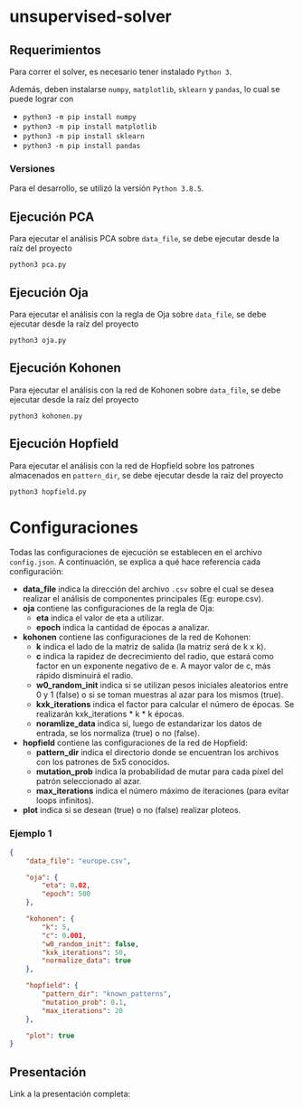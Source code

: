 # unsupervised-solver

## Requerimientos
Para correr el solver, es necesario tener instalado `Python 3`.

Además, deben instalarse `numpy`, `matplotlib`, `sklearn` y `pandas`, lo cual se puede lograr con

- `python3 -m pip install numpy`
- `python3 -m pip install matplotlib`
- `python3 -m pip install sklearn`
- `python3 -m pip install pandas`

### Versiones
Para el desarrollo, se utilizó la versión `Python 3.8.5`.

## Ejecución PCA
Para ejecutar el análisis PCA sobre `data_file`, se debe ejecutar desde la raíz del proyecto

`python3 pca.py`

## Ejecución Oja
Para ejecutar el análisis con la regla de Oja sobre `data_file`, se debe ejecutar desde la raíz del proyecto

`python3 oja.py`

## Ejecución Kohonen
Para ejecutar el análisis con la red de Kohonen sobre `data_file`, se debe ejecutar desde la raíz del proyecto

`python3 kohonen.py`

## Ejecución Hopfield
Para ejecutar el análisis con la red de Hopfield sobre los patrones almacenados en `pattern_dir`, se debe ejecutar desde la raíz del proyecto

`python3 hopfield.py`

# Configuraciones
Todas las configuraciones de ejecución se establecen en el archivo `config.json`. A continuación, se explica a qué hace referencia cada configuración:
- **data_file** indica la dirección del archivo `.csv` sobre el cual se desea realizar el análisis de componentes principales (Eg: europe.csv).
- **oja** contiene las configuraciones de la regla de Oja:
    - **eta** indica el valor de eta a utilizar.
    - **epoch** indica la cantidad de épocas a analizar.
- **kohonen** contiene las configuraciones de la red de Kohonen:
    - **k** indica el lado de la matriz de salida (la matriz será de k x k).
    - **c** indica la rapidez de decrecimiento del radio, que estará como factor en un exponente negativo de e. A mayor valor de c, más rápido disminuirá el radio.
    - **w0_random_init** indica si se utilizan pesos iniciales aleatorios entre 0 y 1 (false) o si se toman muestras al azar para los mismos (true).
    - **kxk_iterations** indica el factor para calcular el número de épocas. Se realizarán kxk_iterations * k * k épocas.
    - **noramlize_data** indica si, luego de estandarizar los datos de entrada, se los normaliza (true) o no (false).    
- **hopfield** contiene las configuraciones de la red de Hopfield:
    - **pattern_dir** indica el directorio donde se encuentran los archivos con los patrones de 5x5 conocidos.
    - **mutation_prob** indica la probabilidad de mutar para cada píxel del patrón seleccionado al azar.
    - **max_iterations** indica el número máximo de iteraciones (para evitar loops infinitos).
- **plot** indica si se desean (true) o no (false) realizar ploteos.


### Ejemplo 1
```json
{
	"data_file": "europe.csv",

	"oja": {
		"eta": 0.02,
		"epoch": 500
	},

	"kohonen": {
		"k": 5,
		"c": 0.001,
		"w0_random_init": false,
		"kxk_iterations": 50,
		"normalize_data": true
	},

	"hopfield": {
		"pattern_dir": "known_patterns",
		"mutation_prob": 0.1,
		"max_iterations": 20
	},

	"plot": true
}

```

## Presentación
Link a la presentación completa: 